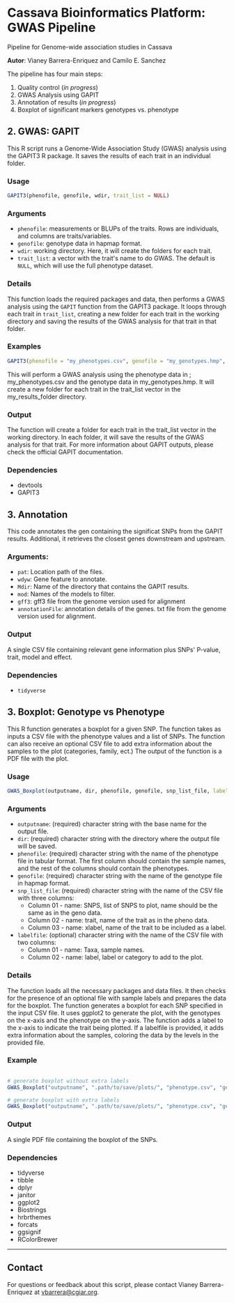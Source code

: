 # Cassava Bioinformatics Platform: GWAS Pipeline
Pipeline for Genome-wide association studies in Cassava

**Autor**: Vianey Barrera-Enriquez and Camilo E. Sanchez

The pipeline has four main steps:

1. Quality control (*in progress*)
2. GWAS Analysis using GAPIT
3. Annotation of results (*in progress*)
4. Boxplot of significant markers genotypes vs. phenotype  

## 2. GWAS: GAPIT

This R script runs a Genome-Wide Association Study (GWAS) analysis using the GAPIT3 R package. It saves the results of each trait in an individual folder.

### Usage

```R
GAPIT3(phenofile, genofile, wdir, trait_list = NULL)
```

### Arguments

- `phenofile`: measurements or BLUPs of the traits. Rows are individuals, and columns are traits/variables.
- `genofile`: genotype data in hapmap format.
- `wdir`: working directory. Here, it will create the folders for each trait.
- `trait_list`: a vector with the trait's name to do GWAS. The default is `NULL`, which will use the full phenotype dataset.

### Details

This function loads the required packages and data, then performs a GWAS analysis using the `GAPIT` function from the GAPIT3 package. It loops through each trait in `trait_list`, creating a new folder for each trait in the working directory and saving the results of the GWAS analysis for that trait in that folder.

### Examples

```R
GAPIT3(phenofile = "my_phenotypes.csv", genofile = "my_genotypes.hmp", wdir = "my_results_folder", trait_list = c("Trait1", "Trait2", "Trait3"))
```

This will perform a GWAS analysis using the phenotype data in ; my_phenotypes.csv and the genotype data in my_genotypes.hmp. It will create a new folder for each trait in the trait_list vector in the my_results_folder directory.

### Output
The function will create a folder for each trait in the trait_list vector in the working directory. In each folder, it will save the results of the GWAS analysis for that trait. For more information about GAPIT outputs, please check the official GAPIT documentation. 

### Dependencies
- devtools
- GAPIT3

## 3. Annotation

This code annotates the gen containing the significat SNPs from the GAPIT results. Additional, it retrieves the closest genes downstream and upstream.

### Arguments:
- `pat`: Location path of the files.
- `wdyw`: Gene feature to annotate.
- `Mdir`: Name of the directory that contains the GAPIT results.
- `mod`: Names of the models to filter.
- `gff3`: gff3 file from the genome version used for alignment
- `annotationFile`: annotation details of the genes. txt file from the genome version used for alignment. 

### Output
A single CSV file containing relevant gene information plus SNPs' P-value, trait, model and effect. 

### Dependencies
- `tidyverse`

## 3. Boxplot: Genotype vs Phenotype

This R function generates a boxplot for a given SNP. The function takes as inputs a CSV file with the phenotype values and a list of SNPs. The function can also receive an optional CSV file to add extra information about the samples to the plot (categories, family, ect.) The output of the function is a PDF file with the plot.

### Usage

```R
GWAS_Boxplot(outputname, dir, phenofile, genofile, snp_list_file, labelfile = NULL)
```

### Arguments
- `outputname`: (required) character string with the base name for the output file.
- `dir`: (required) character string with the directory where the output file will be saved.
- `phenofile`: (required) character string with the name of the phenotype file in tabular format. The first column should contain the sample names, and the rest of the columns should contain the phenotypes.
- `genofile`: (required) character string with the name of the genotype file in hapmap format.
- `snp_list_file`: (required) character string with the name of the CSV file with three columns:
    - Column 01 - name: SNPS, list of SNPS to plot, name should be the same as in the geno data.
    - Column 02 - name: trait, name of the trait as in the pheno data.
    - Column 03 - name: xlabel, name of the trait to be included as a label.
- `labelfile`: (optional) character string with the name of the CSV file with two columns:
    - Column 01 - name: Taxa, sample names.
    - Column 02 - name: label, label or category to add to the plot.


### Details

The function loads all the necessary packages and data files. It then checks for the presence of an optional file with sample labels and prepares the data for the boxplot. The function generates a boxplot for each SNP specified in the input CSV file. It uses ggplot2 to generate the plot, with the genotypes on the x-axis and the phenotype on the y-axis. The function adds a label to the x-axis to indicate the trait being plotted. If a labelfile is provided, it adds extra information about the samples, coloring the data by the levels in the provided file.

### Example

```R

# generate boxplot without extra labels
GWAS_Boxplot("outputname", ".path/to/save/plots/", "phenotype.csv", "genotype.hmp", "snp_list.csv")

# generate boxplot with extra labels
GWAS_Boxplot("outputname", ".path/to/save/plots/", "phenotype.csv", "genotype.hmp", "snp_list.csv", "labelfile.csv")

```

### Output
A single PDF file containing the boxplot of the SNPs. 

### Dependencies
- tidyverse
- tibble
- dplyr
- janitor
- ggplot2
- Biostrings
- hrbrthemes
- forcats
- ggsignif
- RColorBrewer

---

## Contact
For questions or feedback about this script, please contact Vianey Barrera-Enriquez at vbarrera@cgiar.org.
